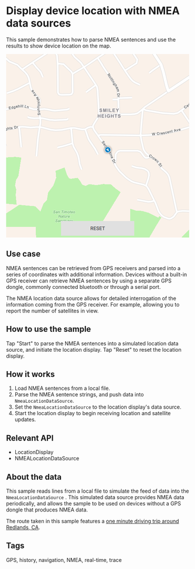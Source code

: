 # Display device location with NMEA data sources

This sample demonstrates how to parse NMEA sentences and use the results to show device location on the map.

![](screenshot.png)

## Use case

NMEA sentences can be retrieved from GPS receivers and parsed into a series of coordinates with additional information. Devices without a built-in GPS receiver can retrieve NMEA sentences by using a separate GPS dongle, commonly connected bluetooth or through a serial port.

The NMEA location data source allows for detailed interrogation of the information coming from the GPS receiver. For example, allowing you to report the number of satellites in view.

## How to use the sample

Tap "Start" to parse the NMEA sentences into a simulated location data source, and initiate the location display. Tap "Reset" to reset the location display.

## How it works

1. Load NMEA sentences from a local file.
2. Parse the NMEA sentence strings, and push data into `NmeaLocationDataSource`.
3. Set the `NmeaLocationDataSource` to the location display's data source.
4. Start the location display to begin receiving location and satellite updates.

## Relevant API

* LocationDisplay
* NMEALocationDataSource

## About the data

This sample reads lines from a local file to simulate the feed of data into the `NmeaLocationDataSource` . This simulated data source provides NMEA data periodically, and allows the sample to be used on devices without a GPS dongle that produces NMEA data.

The route taken in this sample features a [one minute driving trip around Redlands, CA](https://arcgis.com/home/item.html?id=d5bad9f4fee9483791e405880fb466da).

## Tags
GPS, history, navigation, NMEA, real-time, trace
